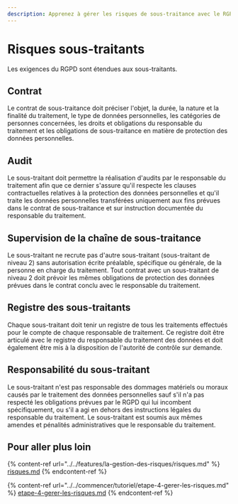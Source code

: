 ```yaml
---
description: Apprenez à gérer les risques de sous-traitance avec le RGPD.
---
```


# Risques sous-traitants

Les exigences du RGPD sont étendues aux sous-traitants.

## Contrat

Le contrat de sous-traitance doit préciser l'objet, la durée, la nature et la finalité du traitement, le type de données personnelles, les catégories de personnes concernées, les droits et obligations du responsable du traitement et les obligations de sous-traitance en matière de protection des données personnelles.

## Audit

Le sous-traitant doit permettre la réalisation d'audits par le responsable du traitement afin que ce dernier s'assure qu'il respecte les clauses contractuelles relatives à la protection des données personnelles et qu'il traite les données personnelles transférées uniquement aux fins prévues dans le contrat de sous-traitance et sur instruction documentée du responsable du traitement.

## Supervision de la chaîne de sous-traitance

Le sous-traitant ne recrute pas d'autre sous-traitant (sous-traitant de niveau 2) sans autorisation écrite préalable, spécifique ou générale, de la personne en charge du traitement. Tout contrat avec un sous-traitant de niveau 2 doit prévoir les mêmes obligations de protection des données prévues dans le contrat conclu avec le responsable du traitement.

## Registre des sous-traitants

Chaque sous-traitant doit tenir un registre de tous les traitements effectués pour le compte de chaque responsable de traitement. Ce registre doit être articulé avec le registre du responsable du traitement des données et doit également être mis à la disposition de l'autorité de contrôle sur demande.

## Responsabilité du sous-traitant

Le sous-traitant n'est pas responsable des dommages matériels ou moraux causés par le traitement des données personnelles sauf s'il n'a pas respecté les obligations prévues par le RGPD qui lui incombent spécifiquement, ou s'il a agi en dehors des instructions légales du responsable du traitement. Le sous-traitant est soumis aux mêmes amendes et pénalités administratives que le responsable du traitement.

## Pour aller plus loin

{% content-ref url="../../features/la-gestion-des-risques/risques.md" %}
[risques.md](../../features/la-gestion-des-risques/risques.md)
{% endcontent-ref %}

{% content-ref url="../../commencer/tutoriel/etape-4-gerer-les-risques.md" %}
[etape-4-gerer-les-risques.md](../../commencer/tutoriel/etape-4-gerer-les-risques.md)
{% endcontent-ref %}



